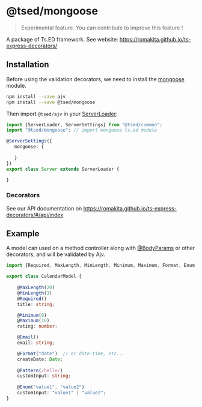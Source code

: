 # @tsed/mongoose

> Experimental feature. You can contribute to improve this feature !

A package of Ts.ED framework. See website: https://romakita.github.io/ts-express-decorators/

## Installation

Before using the validation decorators, we need to install the [mongoose](https://www.npmjs.com/package/mongoose) module.

```bash
npm install --save ajv
npm install --save @tsed/mongoose
```

Then import `@tsed/ajv` in your [ServerLoader](api/common/server/serverloader.md):

```typescript
import {ServerLoader, ServerSettings} from "@tsed/common";
import "@tsed/mongoose"; // import mongoose ts.ed module

@ServerSettings({
   mongoose: {
       
   }
})
export class Server extends ServerLoader {

}
```

### Decorators

See our API documentation on https://romakita.github.io/ts-express-decorators/#/api/index

## Example

A model can used on a method controller along with [@BodyParams](api/common/filters/bodyparams.md) or other decorators, and will
be validated by Ajv.

```typescript
import {Required, MaxLength, MinLength, Minimum, Maximum, Format, Enum, Pattern, Email} from "@tsed/common";

export class CalendarModel {
    
    @MaxLength(20)
    @MinLength(3)
    @Required()
    title: string;

    @Minimum(0)
    @Maximum(10)
    rating: number;

    @Email()
    email: string;

    @Format("date")  // or date-time, etc...
    createDate: Date;
    
    @Pattern(/hello/)
    customInput: string;
    
    @Enum("value1", "value2")
    customInput: "value1" | "value2";
}
```
